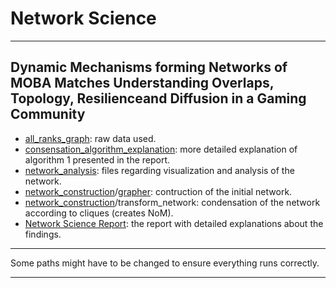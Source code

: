 # Network Science

-------------------

## Dynamic Mechanisms forming Networks of MOBA Matches Understanding Overlaps, Topology, Resilienceand Diffusion in a Gaming Community

- [all_ranks_graph](all_ranks_graph): raw data used.
- [consensation_algorithm_explanation](consensation_algorithm_explanation): more detailed explanation of algorithm 1 presented in the report.
- [network_analysis](network_analysis): files regarding visualization and analysis of the network.
- [network_construction](network_construction)/[grapher](../Data/Readme.md): contruction of the initial network.
- [network_construction](network_construction)/transform_network: condensation of the network according to cliques (creates NoM).
- [Network Science Report](report/project.pdf): the report with detailed explanations about the findings.


-------------------

Some paths might have to be changed to ensure everything runs correctly.

-------------------
